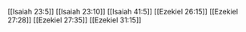 [[Isaiah 23:5]]
[[Isaiah 23:10]]
[[Isaiah 41:5]]
[[Ezekiel 26:15]]
[[Ezekiel 27:28]]
[[Ezekiel 27:35]]
[[Ezekiel 31:15]]
